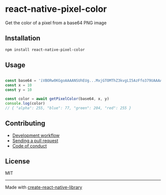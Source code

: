 # react-native-pixel-color

Get the color of a pixel from a base64 PNG image

## Installation


```sh
npm install react-native-pixel-color
```


## Usage


```js

const base64 = 'iVBORw0KGgoAAAANSUhEUg...MxjGTOMThZ3kvgLI5AzFfo379UAAAAASUVORK5CYII=';
const x = 10
const y = 10

const color = await getPixelColor(base64, x, y)
console.log(color)
// { "alpha": 255, "blue": 77, "green": 204, "red": 255 }
```


## Contributing

- [Development workflow](CONTRIBUTING.md#development-workflow)
- [Sending a pull request](CONTRIBUTING.md#sending-a-pull-request)
- [Code of conduct](CODE_OF_CONDUCT.md)

## License

MIT

---

Made with [create-react-native-library](https://github.com/callstack/react-native-builder-bob)

